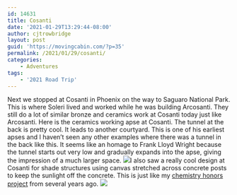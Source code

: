 ```yaml
---
id: 14631
title: Cosanti
date: '2021-01-29T13:29:44-08:00'
author: cjtrowbridge
layout: post
guid: 'https://movingcabin.com/?p=35'
permalink: /2021/01/29/cosanti/
categories:
    - Adventures
tags:
    - '2021 Road Trip'
---
```


Next we stopped at Cosanti in Phoenix on the way to Saguaro National Park. This is where Soleri lived and worked while he was building Arcosanti. They still do a lot of similar bronze and ceramics work at Cosanti today just like Arcosanti. Here is the ceramics working apse at Cosanti. The tunnel at the back is pretty cool. It leads to another courtyard. This is one of his earliest apses and I haven’t seen any other examples where there was a tunnel in the back like this. It seems like an homage to Frank Lloyd Wright because the tunnel starts out very low and gradually expands into the apse, giving the impression of a much larger space. [![](https://i2.wp.com/movingcabin.com/wp-content/uploads/2021/01/1612670295-6962-Cosanti-Cermaics-Apse.jpg?resize=780%2C585&ssl=1)](https://i2.wp.com/movingcabin.com/wp-content/uploads/2021/01/1612670295-6962-Cosanti-Cermaics-Apse.jpg?ssl=1)I also saw a really cool design at Cosanti for shade structures using canvas stretched across concrete posts to keep the sunlight off the concrete. This is just like my [chemistry honors project](https://blog.cjtrowbridge.com/2019/11/20/data-are-shiftpods-actually-cooler/) from several years ago. [![](https://i2.wp.com/movingcabin.com/wp-content/uploads/2021/01/1612670296-3398-Cosanti-Shade-Structure.jpg?resize=780%2C585&ssl=1)](https://i2.wp.com/movingcabin.com/wp-content/uploads/2021/01/1612670296-3398-Cosanti-Shade-Structure.jpg?ssl=1)
